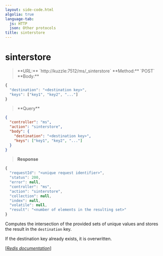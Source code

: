 ```yaml
---
layout: side-code.html
algolia: true
language-tab:
  js: HTTP
  json: Other protocols
title: sinterstore
---
```


# sinterstore




<blockquote class="js">
<p>
**URL:** `http://kuzzle:7512/ms/_sinterstore`  
**Method:** `POST`  
**Body:**
</p>
</blockquote>


```js
{
  "destination": "<destination key>",
  "keys": ["key1", "key2", "..."]
}
```



<blockquote class="json">
<p>
**Query**
</p>
</blockquote>


```json
{
  "controller": "ms",
  "action": "sinterstore",
  "body": {
    "destination": "<destination key>",
    "keys": ["key1", "key2", "..."]
  }
}
```

>**Response**

```javascript
{
  "requestId": "<unique request identifier>",
  "status": 200,
  "error": null,
  "controller": "ms",
  "action": "sinterstore",
  "collection": null,
  "index": null,
  "volatile": null,
  "result": "<number of elements in the resulting set>"
}
```

Computes the intersection of the provided sets of unique values and stores the result in the `destination` key.

If the destination key already exists, it is overwritten.

[[_Redis documentation_]](https://redis.io/commands/sinterstore)
